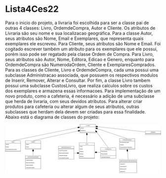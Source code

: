 # Lista4Ces22

Para o inicio do projeto, a livraria foi escolhida para ser a classe pai de outras 4 classes: Livro, OrdemdeCompra, Autor e Cliente. Os atributos de Livraria são seu
nome e sua localizacao geográfica. Para a classe Autor, seus atributos são Nome, Email e Exemplares, que representa quais exemplares ele escreveu. Para Cliente, seus
atributos são Nome e Email. Foi cogitado escrever também um atributo para os exemplares que ele possui, porém isso pode ser regatado pela classe Ordem de Compra. Para
Livro, seus atributos são Autor, Nome, Editora, Edicao e Genero, enquanto para OrdemdeCompra são NumerodaOrdem, Cliente e ExemplaresComprados. Para as classes de
Cliente, Livro e OrdemdeCompra, cada uma possui uma subclasse Administracao associada, que possuem os respectivos modulos de Inserir, Remover, Alterar e Consultar.
Por fim, a classe Livro tambem possui uma subclasse CustosLivro, que realiza calculos sobre os custos dos exemplares e armazena essas informacoes.
Para implementação de um novo produto, como a cafeteria, é necessário a adição de uma subclasse que herda de livraria, com seus devidos atributos. Para alterar criar 
produtos para cafeteria ou alterar algum de seus atributos, outras subclasses que herdam dela devem ser criadas para essa finalidade. Abaixo está o diagrama de classes
do projeto:

![Screenshot](diagramaclasse.png)

